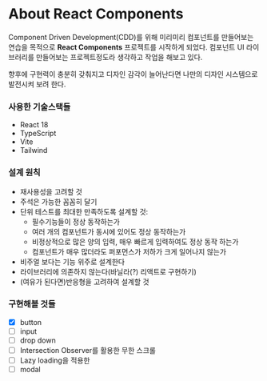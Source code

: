 # About React Components

Component Driven Development(CDD)를 위해 미리미리 컴포넌트를 만들어보는 연습을 목적으로 **React Components** 프로젝트를 시작하게 되었다. 컴포넌트 UI 라이브러리를 만들어보는 프로젝트정도라 생각하고 작업을 해보고 있다.

향후에 구현력이 충분히 갖춰지고 디자인 감각이 늘어난다면 나만의 디자인 시스템으로 발전시켜 보려 한다.

### 사용한 기술스택들
- React 18
- TypeScript
- Vite
- Tailwind

### 설계 원칙
- 재사용성을 고려할 것
- 주석은 가능한 꼼꼼히 달기
- 단위 테스트를 최대한 만족하도록 설계할 것:
  - 필수기능들이 정상 동작하는가
  - 여러 개의 컴포넌트가 동시에 있어도 정상 동작하는가
  - 비정상적으로 많은 양의 입력, 매우 빠르게 입력하여도 정상 동작 하는가
  - 컴포넌트가 매우 많더라도 퍼포먼스가 저하가 크게 일어나지 않는가
- 비주얼 보다는 기능 위주로 설계한다
- 라이브러리에 의존하지 않는다(바닐라(?) 리액트로 구현하기)
- (여유가 된다면)반응형을 고려하여 설계할 것

### 구현해볼 것들
- [x] button
- [ ] input
- [ ] drop down
- [ ] Intersection Observer를 활용한 무한 스크롤
- [ ] Lazy loading을 적용한
- [ ] modal